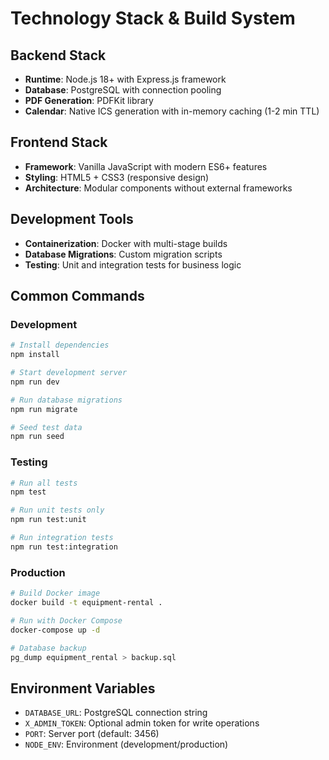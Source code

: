 # Technology Stack & Build System

## Backend Stack
- **Runtime**: Node.js 18+ with Express.js framework
- **Database**: PostgreSQL with connection pooling
- **PDF Generation**: PDFKit library
- **Calendar**: Native ICS generation with in-memory caching (1-2 min TTL)

## Frontend Stack
- **Framework**: Vanilla JavaScript with modern ES6+ features
- **Styling**: HTML5 + CSS3 (responsive design)
- **Architecture**: Modular components without external frameworks

## Development Tools
- **Containerization**: Docker with multi-stage builds
- **Database Migrations**: Custom migration scripts
- **Testing**: Unit and integration tests for business logic

## Common Commands

### Development
```bash
# Install dependencies
npm install

# Start development server
npm run dev

# Run database migrations
npm run migrate

# Seed test data
npm run seed
```

### Testing
```bash
# Run all tests
npm test

# Run unit tests only
npm run test:unit

# Run integration tests
npm run test:integration
```

### Production
```bash
# Build Docker image
docker build -t equipment-rental .

# Run with Docker Compose
docker-compose up -d

# Database backup
pg_dump equipment_rental > backup.sql
```

## Environment Variables
- `DATABASE_URL`: PostgreSQL connection string
- `X_ADMIN_TOKEN`: Optional admin token for write operations
- `PORT`: Server port (default: 3456)
- `NODE_ENV`: Environment (development/production)